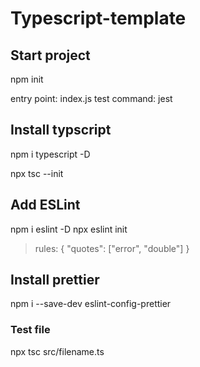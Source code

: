 # Typescript-template

## Start project
npm init

entry point: index.js
test command: jest

## Install typscript
npm i typescript -D

npx tsc --init

## Add ESLint
npm i eslint -D
npx eslint init

> rules: {
> "quotes": ["error", "double"]
> }

## Install prettier
npm i --save-dev eslint-config-prettier

### Test file
npx tsc src/filename.ts
